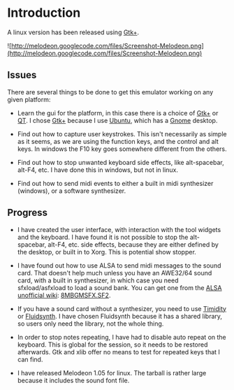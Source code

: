 # Introduction #

A linux version has been released using [Gtk+](http://www.gtk.org).

![http://melodeon.googlecode.com/files/Screenshot-Melodeon.png](http://melodeon.googlecode.com/files/Screenshot-Melodeon.png)

## Issues ##

There are several things to be done to get this emulator working on any given platform:

  * Learn the gui for the platform, in this case there is a choice of [Gtk+](http://www.gtk.org) or [QT](http://www.qtsoftware.com/products). I chose [Gtk+](http://www.gtk.org) because I use [Ubuntu](http://www.ubuntu.com), which has a [Gnome](http://www.gnome.org) desktop.

  * Find out how to capture user keystrokes. This isn't necessarily as simple as it seems, as we are using the function keys, and the control and alt keys. In windows the F10 key goes somewhere different from the others.

  * Find out how to stop unwanted keyboard side effects, like alt-spacebar, alt-F4, etc. I have done this in windows, but not in linux.

  * Find out how to send midi events to either a built in midi synthesizer (windows), or a software synthesizer.

## Progress ##

  * I have created the user interface, with interaction with the tool widgets and the keyboard. I have found it is not possible to stop the alt-spacebar, alt-F4, etc. side effects, because they are either defined by the desktop, or built in to Xorg. This is potential show stopper.

  * I have found out how to use ALSA to send midi messages to the sound card. That doesn't help much unless you have an AWE32/64 sound card, with a built in synthesizer, in which case you need sfxload/asfxload to load a sound bank. You can get one from the [ALSA unofficial wiki](http://alsa.opensrc.org/index.php/SoundfontHandling): [8MBGMSFX.SF2](http://www.alsa-project.org/~james/sound-fonts/8MBGMSFX.SF2).

  * If you have a sound card without a synthesizer, you need to use [Timidity](http://timidity.sourceforge.net) or [Fluidsynth](http://fluidsynth.resonance.org/trac). I have chosen Fluidsynth because it has a shared library, so users only need the library, not the whole thing.

  * In order to stop notes repeating, I have had to disable auto repeat on the keyboard. This is global for the session, so it needs to be restored afterwards. Gtk and xlib offer no means to test for repeated keys that I can find.

  * I have released Melodeon 1.05 for linux. The tarball is rather large because it includes the sound font file.
